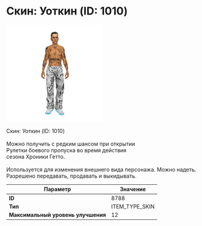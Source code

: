 # Скин: Уоткин (ID: 1010)

![Item Image](../img/8788.webp?raw=true)

Скин: Уоткин (ID: 1010)<br><br>Можно получить с редким шансом при открытии <br>Рулетки боевого пропуска во время действия<br>сезона Хроники Гетто.<br><br>Используется для изменения внешнего вида персонажа. Можно надеть.<br>Разрешено передавать, продавать и выкидывать.


| Параметр | Значение |
|----------|----------|
| **ID** | 8788 |
| **Тип** | ITEM_TYPE_SKIN |
| **Максимальный уровень улучшения** | 12 |

